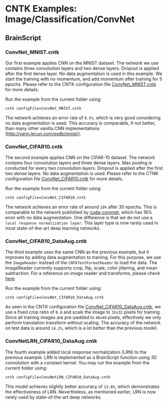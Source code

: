 # CNTK Examples: Image/Classification/ConvNet

## BrainScript

### ConvNet_MNIST.cntk

Our first example applies CNN on the MNIST dataset. The network we use contains three convolution layers and two dense layers. Dropout is applied after the first dense layer. No data augmentation is used in this example. We start the training with no momentum, and add momentum after training for 5 epochs. Please refer to the CNTK configuration file [ConvNet_MNIST.cntk](./ConvNet_MNIST.cntk) for more details.

Run the example from the current folder using:

`cntk configFile=ConvNet_MNIST.cntk`

The network achieves an error rate of `0.5%`, which is very good considering no data augmentation is used. This accuracy is comparable, if not better, than many other vanilla CNN implementations (http://yann.lecun.com/exdb/mnist/).

### ConvNet_CIFAR10.cntk

The second example applies CNN on the CIFAR-10 dataset. The network contains four convolution layers and three dense layers. Max pooling is conducted for every two convolution layers. Dropout is applied after the first two dense layers. No data augmentation is used. Please refer to the CTNK configuration file [ConvNet_CIFAR10.cntk](./ConvNet_CIFAR10.cntk) for more details.

Run the example from the current folder using:

`cntk configFile=ConvNet_CIFAR10.cntk`

The network achieves an error rate of around `18%` after 30 epochs. This is comparable to the network published by [cuda-convnet](https://code.google.com/p/cuda-convnet/), which has 18% error with no data augmentation. One difference is that we do not use a `local response normalization layer`. This layer type is now rarely used in most state-of-the-art deep learning networks.

### ConvNet_CIFAR10_DataAug.cntk

The third example uses the same CNN as the previous example, but it improves by adding data augmentation to training. For this purpose, we use the `ImageReader` instead of the `CNTKTextFormatReader` to load the data. The ImageReader currently supports crop, flip, scale, color jittering, and mean subtraction.
For a reference on image reader and transforms, please check [here](https://github.com/Microsoft/CNTK/wiki/Image-reader).

Run the example from the current folder using:

`cntk configFile=ConvNet_CIFAR10_DataAug.cntk`

As seen in the CNTK configuration file [ConvNet_CIFAR10_DataAug.cntk](./ConvNet_CIFAR10_DataAug.cntk), we use a fixed crop ratio of `0.8` and scale the image to `32x32` pixels for training. Since all training images are pre-padded to `40x40` pixels, effectively we only perform translation transform without scaling. The accuracy of the network on test data is around `14.2%`, which is a lot better than the previous model.

### ConvNetLRN_CIFAR10_DataAug.cntk

The fourth example added local response normalization (LRN) to the previous example. LRN is implemented as a BrainScript function using 3D convolution with a constant kernel. You may run the example from the current folder using:

`cntk configFile=ConvNetLRN_CIFAR10_DataAug.cntk`

This model achieves slightly better accuracy of `13.8%`, which demonstrates the effectiveness of LRN. Nevertheless, as mentioned earlier, LRN is now rarely used by state-of-the-art deep networks.
